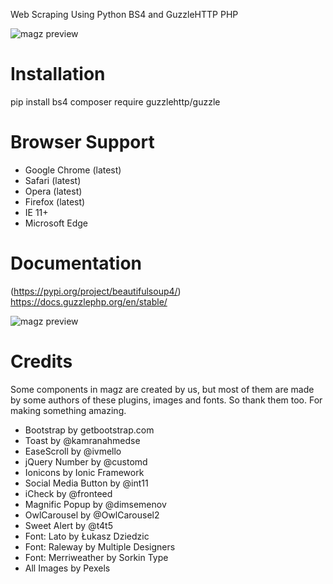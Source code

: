 Web Scraping Using Python BS4 and GuzzleHTTP PHP

![magz preview](https://raw.githubusercontent.com/nauvalazhar/Magz/master/images/preview.png "Magz Preview")


# Installation
pip install bs4
composer require guzzlehttp/guzzle



# Browser Support
- Google Chrome (latest)
- Safari (latest)
- Opera (latest)
- Firefox (latest)
- IE 11+
- Microsoft Edge

# Documentation
(https://pypi.org/project/beautifulsoup4/)
https://docs.guzzlephp.org/en/stable/

![magz preview](https://drive.google.com/file/d/1e05W_lyYM22kNmvLZic33B8Lshj96tPz/view?usp=sharing)

# Credits
Some components in magz are created by us, but most of them are made by some authors of these plugins, images and fonts. So thank them too. For making something amazing.
- Bootstrap by getbootstrap.com
- Toast by @kamranahmedse
- EaseScroll by @ivmello
- jQuery Number by @customd
- Ionicons by Ionic Framework
- Social Media Button by @int11
- iCheck by @fronteed
- Magnific Popup by @dimsemenov
- OwlCarousel by @OwlCarousel2
- Sweet Alert by @t4t5
- Font: Lato by Łukasz Dziedzic
- Font: Raleway by Multiple Designers
- Font: Merriweather by Sorkin Type
- All Images by Pexels



